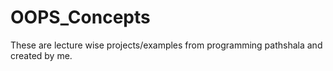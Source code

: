 # OOPS_Concepts

These are lecture wise projects/examples from programming pathshala and created by me.
